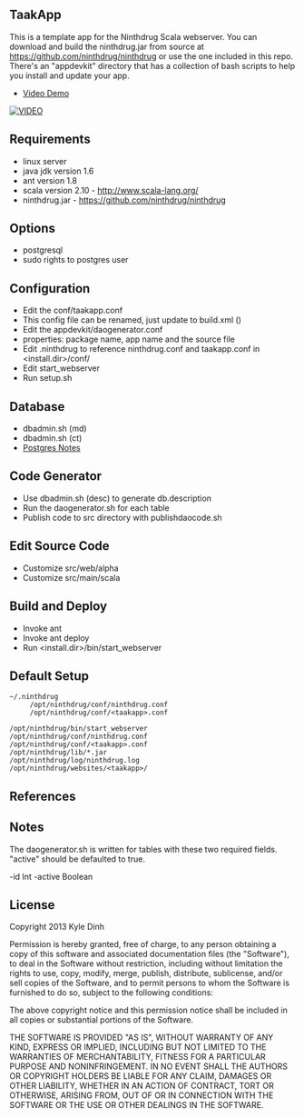 TaakApp 
-------
This is a template app for the Ninthdrug Scala webserver. You can download and build the ninthdrug.jar from source at https://github.com/ninthdrug/ninthdrug or use the one included in this repo. There's an "appdevkit" directory that has a collection of bash scripts to help you install and update your app.

* [Video Demo](http://youtu.be/WM95ZEbDL9o)

[![VIDEO](http://img.youtube.com/vi/WM95ZEbDL9o/0.jpg)](http://www.youtube.com/watch?v=WM95ZEbDL9o)

Requirements
------------
* linux server
* java jdk version 1.6
* ant version 1.8
* scala version 2.10 - http://www.scala-lang.org/
*  ninthdrug.jar - https://github.com/ninthdrug/ninthdrug

Options
-------
* postgresql
* sudo rights to postgres user

Configuration
-------------
* Edit the conf/taakapp.conf
* This config file can be renamed, just update to build.xml (<property file="conf/taakapp.conf"/>)
* Edit the appdevkit/daogenerator.conf
* properties: package name, app name and the source file
* Edit .ninthdrug to reference ninthdrug.conf and taakapp.conf in <install.dir>/conf/
* Edit start_webserver
* Run setup.sh

Database
--------
* dbadmin.sh (md) 
* dbadmin.sh (ct)
* [Postgres Notes](https://github.com/kyledinh/toolkit/wiki/Postgres)

Code Generator
--------------
* Use dbadmin.sh (desc) to generate db.description
* Run the daogenerator.sh <tablename> for each table
* Publish code to src directory with publishdaocode.sh

Edit Source Code
----------------
* Customize src/web/alpha
* Customize src/main/scala

Build and Deploy
----------------
* Invoke ant
* Invoke ant deploy
* Run <install.dir>/bin/start_webserver

Default Setup
-------------
```
~/.ninthdrug
     /opt/ninthdrug/conf/ninthdrug.conf
     /opt/ninthdrug/conf/<taakapp>.conf
     
/opt/ninthdrug/bin/start_webserver
/opt/ninthdrug/conf/ninthdrug.conf
/opt/ninthdrug/conf/<taakapp>.conf
/opt/ninthdrug/lib/*.jar
/opt/ninthdrug/log/ninthdrug.log
/opt/ninthdrug/websites/<taakapp>/
```

References
----------


Notes
-----
The daogenerator.sh is written for tables with these two required fields. "active" should
be defaulted to true.

  -id Int
  -active Boolean

License
-------
Copyright 2013 Kyle Dinh

Permission is hereby granted, free of charge, to any person obtaining a copy
of this software and associated documentation files (the "Software"), to deal
in the Software without restriction, including without limitation the rights
to use, copy, modify, merge, publish, distribute, sublicense, and/or sell
copies of the Software, and to permit persons to whom the Software is
furnished to do so, subject to the following conditions:

The above copyright notice and this permission notice shall be included in
all copies or substantial portions of the Software.

THE SOFTWARE IS PROVIDED "AS IS", WITHOUT WARRANTY OF ANY KIND, EXPRESS OR
IMPLIED, INCLUDING BUT NOT LIMITED TO THE WARRANTIES OF MERCHANTABILITY,
FITNESS FOR A PARTICULAR PURPOSE AND NONINFRINGEMENT. IN NO EVENT SHALL THE
AUTHORS OR COPYRIGHT HOLDERS BE LIABLE FOR ANY CLAIM, DAMAGES OR OTHER
LIABILITY, WHETHER IN AN ACTION OF CONTRACT, TORT OR OTHERWISE, ARISING FROM,
OUT OF OR IN CONNECTION WITH THE SOFTWARE OR THE USE OR OTHER DEALINGS IN
THE SOFTWARE.
